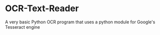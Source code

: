 # OCR-Text-Reader
A very basic Python OCR program that uses a python module for Google's Tesseract engine
